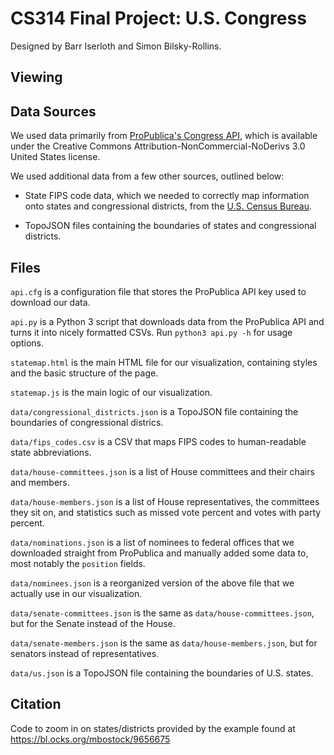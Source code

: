 # CS314 Final Project: U.S. Congress

Designed by Barr Iserloth and Simon Bilsky-Rollins.

## Viewing


## Data Sources

We used data primarily from [ProPublica's Congress API](https://projects.propublica.org/api-docs/congress-api/), which is available under the Creative Commons Attribution-NonCommercial-NoDerivs 3.0 United States license.

We used additional data from a few other sources, outlined below:

* State FIPS code data, which we needed to correctly map information onto states and congressional districts, from the [U.S. Census Bureau](https://www.census.gov/geo/reference/ansi_statetables.html).

* TopoJSON files containing the boundaries of states and congressional districts.


## Files

`api.cfg` is a configuration file that stores the ProPublica API key used to download our data.

`api.py` is a Python 3 script that downloads data from the ProPublica API and turns it into nicely formatted CSVs. Run `python3 api.py -h` for usage options.

`statemap.html` is the main HTML file for our visualization, containing styles and the basic structure of the page.

`statemap.js` is the main logic of our visualization.

`data/congressional_districts.json` is a TopoJSON file containing the boundaries of congressional districs.

`data/fips_codes.csv` is a CSV that maps FIPS codes to human-readable state abbreviations.

`data/house-committees.json` is a list of House committees and their chairs and members.

`data/house-members.json` is a list of House representatives, the committees they sit on, and statistics such as missed vote percent and votes with party percent.

`data/nominations.json` is a list of nominees to federal offices that we downloaded straight from ProPublica and manually added some data to, most notably the `position` fields.

`data/nominees.json` is a reorganized version of the above file that we actually use in our visualization.

`data/senate-committees.json` is the same as `data/house-committees.json`, but for the Senate instead of the House.

`data/senate-members.json` is the same as `data/house-members.json`, but for senators instead of representatives.

`data/us.json` is a TopoJSON file containing the boundaries of U.S. states.

## Citation

Code to zoom in on states/districts provided by the example found at https://bl.ocks.org/mbostock/9656675
